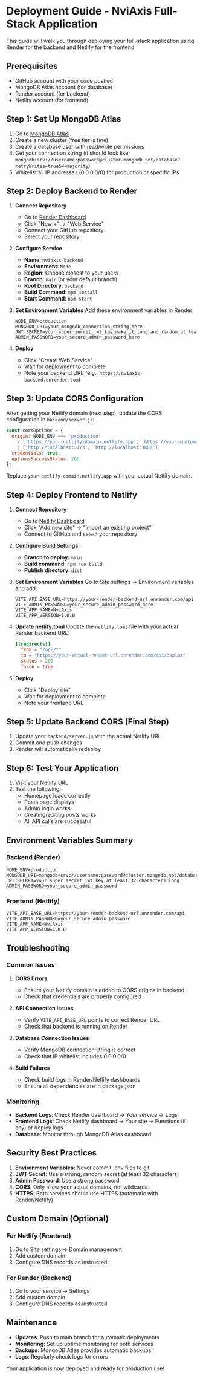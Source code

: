# Deployment Guide - NviAxis Full-Stack Application

This guide will walk you through deploying your full-stack application using Render for the backend and Netlify for the frontend.

## Prerequisites

- GitHub account with your code pushed
- MongoDB Atlas account (for database)
- Render account (for backend)
- Netlify account (for frontend)

## Step 1: Set Up MongoDB Atlas

1. Go to [MongoDB Atlas](https://www.mongodb.com/atlas)
2. Create a new cluster (free tier is fine)
3. Create a database user with read/write permissions
4. Get your connection string (it should look like: `mongodb+srv://username:password@cluster.mongodb.net/database?retryWrites=true&w=majority`)
5. Whitelist all IP addresses (0.0.0.0/0) for production or specific IPs

## Step 2: Deploy Backend to Render

1. **Connect Repository**
   - Go to [Render Dashboard](https://dashboard.render.com/)
   - Click "New +" → "Web Service"
   - Connect your GitHub repository
   - Select your repository

2. **Configure Service**
   - **Name**: `nviaxis-backend`
   - **Environment**: `Node`
   - **Region**: Choose closest to your users
   - **Branch**: `main` (or your default branch)
   - **Root Directory**: `backend`
   - **Build Command**: `npm install`
   - **Start Command**: `npm start`

3. **Set Environment Variables**
   Add these environment variables in Render:
   ```
   NODE_ENV=production
   MONGODB_URI=your_mongodb_connection_string_here
   JWT_SECRET=your_super_secret_jwt_key_make_it_long_and_random_at_least_32_chars
   ADMIN_PASSWORD=your_secure_admin_password_here
   ```

4. **Deploy**
   - Click "Create Web Service"
   - Wait for deployment to complete
   - Note your backend URL (e.g., `https://nviaxis-backend.onrender.com`)

## Step 3: Update CORS Configuration

After getting your Netlify domain (next step), update the CORS configuration in `backend/server.js`:

```javascript
const corsOptions = {
  origin: NODE_ENV === 'production' 
    ? ['https://your-netlify-domain.netlify.app', 'https://your-custom-domain.com']
    : ['http://localhost:5173', 'http://localhost:3000'],
  credentials: true,
  optionsSuccessStatus: 200
};
```

Replace `your-netlify-domain.netlify.app` with your actual Netlify domain.

## Step 4: Deploy Frontend to Netlify

1. **Connect Repository**
   - Go to [Netlify Dashboard](https://app.netlify.com/)
   - Click "Add new site" → "Import an existing project"
   - Connect to GitHub and select your repository

2. **Configure Build Settings**
   - **Branch to deploy**: `main`
   - **Build command**: `npm run build`
   - **Publish directory**: `dist`

3. **Set Environment Variables**
   Go to Site settings → Environment variables and add:
   ```
   VITE_API_BASE_URL=https://your-render-backend-url.onrender.com/api
   VITE_ADMIN_PASSWORD=your_secure_admin_password_here
   VITE_APP_NAME=NviAxis
   VITE_APP_VERSION=1.0.0
   ```

4. **Update netlify.toml**
   Update the `netlify.toml` file with your actual Render backend URL:
   ```toml
   [[redirects]]
     from = "/api/*"
     to = "https://your-actual-render-url.onrender.com/api/:splat"
     status = 200
     force = true
   ```

5. **Deploy**
   - Click "Deploy site"
   - Wait for deployment to complete
   - Note your frontend URL

## Step 5: Update Backend CORS (Final Step)

1. Update your `backend/server.js` with the actual Netlify URL
2. Commit and push changes
3. Render will automatically redeploy

## Step 6: Test Your Application

1. Visit your Netlify URL
2. Test the following:
   - Homepage loads correctly
   - Posts page displays
   - Admin login works
   - Creating/editing posts works
   - All API calls are successful

## Environment Variables Summary

### Backend (Render)
```
NODE_ENV=production
MONGODB_URI=mongodb+srv://username:password@cluster.mongodb.net/database
JWT_SECRET=your_super_secret_jwt_key_at_least_32_characters_long
ADMIN_PASSWORD=your_secure_admin_password
```

### Frontend (Netlify)
```
VITE_API_BASE_URL=https://your-render-backend-url.onrender.com/api
VITE_ADMIN_PASSWORD=your_secure_admin_password
VITE_APP_NAME=NviAxis
VITE_APP_VERSION=1.0.0
```

## Troubleshooting

### Common Issues

1. **CORS Errors**
   - Ensure your Netlify domain is added to CORS origins in backend
   - Check that credentials are properly configured

2. **API Connection Issues**
   - Verify `VITE_API_BASE_URL` points to correct Render URL
   - Check that backend is running on Render

3. **Database Connection Issues**
   - Verify MongoDB connection string is correct
   - Check that IP whitelist includes 0.0.0.0/0

4. **Build Failures**
   - Check build logs in Render/Netlify dashboards
   - Ensure all dependencies are in package.json

### Monitoring

- **Backend Logs**: Check Render dashboard → Your service → Logs
- **Frontend Logs**: Check Netlify dashboard → Your site → Functions (if any) or deploy logs
- **Database**: Monitor through MongoDB Atlas dashboard

## Security Best Practices

1. **Environment Variables**: Never commit .env files to git
2. **JWT Secret**: Use a strong, random secret (at least 32 characters)
3. **Admin Password**: Use a strong password
4. **CORS**: Only allow your actual domains, not wildcards
5. **HTTPS**: Both services should use HTTPS (automatic with Render/Netlify)

## Custom Domain (Optional)

### For Netlify (Frontend)
1. Go to Site settings → Domain management
2. Add custom domain
3. Configure DNS records as instructed

### For Render (Backend)
1. Go to your service → Settings
2. Add custom domain
3. Configure DNS records as instructed

## Maintenance

- **Updates**: Push to main branch for automatic deployments
- **Monitoring**: Set up uptime monitoring for both services
- **Backups**: MongoDB Atlas provides automatic backups
- **Logs**: Regularly check logs for errors

Your application is now deployed and ready for production use!
